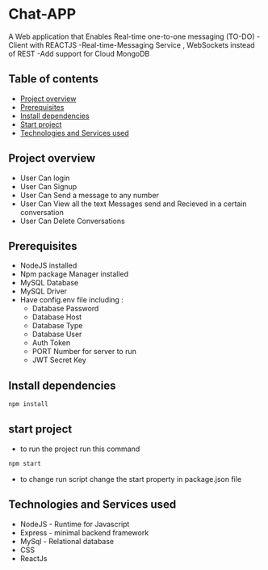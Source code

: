# Chat-APP
A Web application that Enables Real-time one-to-one messaging 
(TO-DO)
-Client with REACTJS
-Real-time-Messaging Service , WebSockets instead of REST
-Add support for Cloud MongoDB

## Table of contents
- [Project overview](#project-overview)
- [Prerequisites](#prerequisites)
- [Install dependencies](#install-dependencies)
- [Start project](#start-project)
- [Technologies and Services used](#technologies-and-services-used)
## Project overview
- User Can login
- User Can Signup
- User Can Send a message to any number
- User Can View all the text Messages send and Recieved in a certain conversation
- User Can Delete Conversations


## Prerequisites
- NodeJS installed
- Npm package Manager installed
- MySQL Database
- MySQL Driver
- Have config.env file including :
  - Database Password
  - Database Host
  - Database Type
  - Database User
  - Auth Token
  - PORT Number for server to run
  - JWT Secret Key
## Install dependencies
```bash
npm install
```
## start project
- to run the project run this command
```bash
npm start
```
- to change run script change the start property in package.json file

## Technologies and Services used
- NodeJS - Runtime for Javascript
- Express - minimal backend framework
- MySql - Relational database
- CSS
- ReactJs
